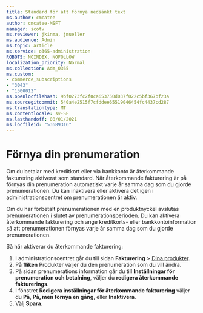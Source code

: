 ```yaml
---
title: Standard för att förnya nedsänkt text
ms.author: cmcatee
author: cmcatee-MSFT
manager: scotv
ms.reviewer: jkinma, jmueller
ms.audience: Admin
ms.topic: article
ms.service: o365-administration
ROBOTS: NOINDEX, NOFOLLOW
localization_priority: Normal
ms.collection: Adm_O365
ms.custom:
- commerce_subscriptions
- "3043"
- "1500012"
ms.openlocfilehash: 9bf0273fc2f0ca653750d037f022c5bf367bf23a
ms.sourcegitcommit: 540a4e2515f7cfddee65519046454fc4437cd287
ms.translationtype: MT
ms.contentlocale: sv-SE
ms.lasthandoff: 08/01/2021
ms.locfileid: "53689316"
---
```

# <a name="renewing-your-subscription"></a>Förnya din prenumeration

Om du betalar med kreditkort eller via bankkonto är återkommande fakturering aktiverat som standard. När återkommande fakturering är på förnyas din prenumeration automatiskt varje år samma dag som du gjorde prenumerationen. Du kan inaktivera eller aktivera det igen i administrationscentret om prenumerationen är aktiv.

Om du har förbetalt prenumerationen med en produktnyckel avslutas prenumerationen i slutet av prenumerationsperioden. Du kan aktivera återkommande fakturering och ange kreditkorts- eller bankkontoinformation så att prenumerationen förnyas varje år samma dag som du gjorde prenumerationen.

Så här aktiverar du återkommande fakturering:

1. I administrationscentret går du till sidan **Fakturering** > [Dina produkter](https://go.microsoft.com/fwlink/p/?linkid=842054).
2. På **fliken** Produkter väljer du den prenumeration som du vill ändra.
3. På sidan prenumerations information går du till **Inställningar för prenumeration och betalning**, väljer du **redigera återkommande fakturerings**.
4. I fönstret **Redigera inställningar för återkommande fakturering** väljer du **På**, **På, men förnya en gång**, eller **Inaktivera**.
5. Välj **Spara**. 